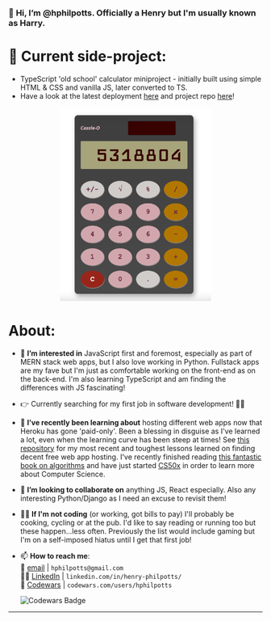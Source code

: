 ### 👋 **Hi, I’m @hphilpotts**. Officially a Henry but I'm usually known as Harry.   

# 👷‍ Current side-project:    
- TypeScript 'old school' calculator miniproject - initially built using simple HTML & CSS and vanilla JS, later converted to TS.      
- Have a look at the latest deployment [here](https://hphilpotts.github.io/miniproject-static-calculator/) and project repo [here](https://github.com/hphilpotts/miniproject-static-calculator)!      
<p align="center">
   <img src="https://github.com/hphilpotts/miniproject-static-calculator/blob/main/img/screengrab.png?raw=true" width="300"/>    
</p>

# About:
- 👀 **I’m interested in** JavaScript first and foremost, especially as part of MERN stack web apps, but I also love working in Python. Fullstack apps are my fave but I'm just as comfortable working on the front-end as on the back-end. I'm also learning TypeScript and am finding the differences with JS fascinating!         
- 👉 Currently searching for my first job in software development! 🕵️‍♂️             
- 🌱 **I’ve recently been learning about** hosting different web apps now that Heroku has gone 'paid-only'. Been a blessing in disguise as I've learned a lot, even when the learning curve has been steep at times! See [this repository](https://github.com/hphilpotts/Pokegotchi-Frontend-Project-4-General-Assembly-SEI-66-rehost) for my most recent and toughest lessons learned on finding decent free web app hosting. I've recently finished reading [this fantastic book on algorithms](https://www.manning.com/books/grokking-algorithms) and have just started [CS50x](https://cs50.harvard.edu/x/2023/) in order to learn more about Computer Science.                     
- 💞️ **I’m looking to collaborate on** anything JS, React especially. Also any interesting Python/Django as I need an excuse to revisit them!    
- 👨‍💻 **If I'm not coding** (or working, got bills to pay) I'll probably be cooking, cycling or at the pub. I'd like to say reading or running too but these happen...less often. Previously the list would include gaming but I'm on a self-imposed hiatus until I get that first job!   
- 📫 **How to reach me**:       
   📩 [email](mailto:hphilpotts@gmail.com) | `hphilpotts@gmail.com`   
   👨‍💼 [LinkedIn](https://www.linkedin.com/in/henry-philpotts/) | `linkedin.com/in/henry-philpotts/`    
   🥷 [Codewars](https://www.codewars.com/users/hphilpotts) | `codewars.com/users/hphilpotts`    
         
   ![Codewars Badge](https://www.codewars.com/users/hphilpotts/badges/large)     
   
<!--    🚲 [Strava](https://www.strava.com/athletes/53132661) | `strava.com/athletes/53132661`       -->
   
---      

<!-- [![Top Langs](https://github-readme-stats.vercel.app/api/top-langs/?username=hphilpotts)](https://github.com/hphilpotts/github-readme-stats) -->

<!---
hphilpotts/hphilpotts is a ✨ special ✨ repository because its `README.md` (this file) appears on your GitHub profile.
You can click the Preview link to take a look at your changes.
--->
